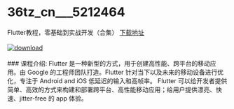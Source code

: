 # 36tz_cn___5212464
Flutter教程，零基础到实战开发（合集）
[下载地址](http://www.36tz.cn/article/5212464 "下载地址")
<br/></br>[![download](http://36tz.cn/muke_img/2020_04_2-104-300x144.png "下载地址")](http://www.36tz.cn/article/5212464 "下载地址")
<br/></br>### 课程介绍:
Flutter 是一种新型的方式，用于创建高性能、跨平台的移动应用。由 Google 的工程师团队打造。Flutter 针对当下以及未来的移动设备进行优化，专注于 Android and iOS 低延迟的输入和高帧率。
Flutter 可以给开发者提供简单、高效的方式来构建和部署跨平台、高性能移动应用；给用户提供漂亮、快速、jitter-free 的 app 体验。

 

